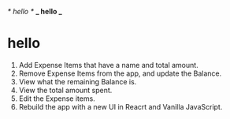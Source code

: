 _* hello *_
**_ hello _**

# hello

1. Add Expense Items that have a name and total amount.
2. Remove Expense Items from the app, and update the Balance.
3. View what the remaining Balance is.
4. View the total amount spent.
5. Edit the Expense items.
6. Rebuild the app with a new UI in Reacrt and Vanilla JavaScript.
